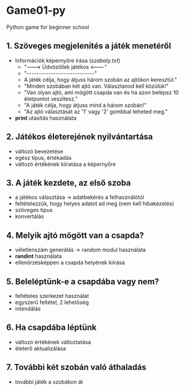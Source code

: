 # Game01-py
Python game for beginner school

## 1. Szöveges megjelenítés a játék menetéről
- Információk képernyőre írása (*szabaly.txt*)
    - "---> Üdvözöllek játékos <---"
    - "----------------------------"
    - A játék célja, hogy átjuss három szobán az ajtókon keresztül."
    - "Minden szobában két ajtó van. Választanod kell közülük!"
    - "Van olyan ajtó, ami mögött csapda van és ha azon belépsz 10 életpontot veszítesz."
    - "A játék célja, hogy átjuss mind a három szobán!" 
    - "Az ajtó választását az '1' vagy '2' gombbal teheted meg."
- **print** utasítás használata

## 2. Játékos életerejének nyilvántartása
- változó bevezetése
- egész típus, értékadás
- változó értékének kiíratása a képernyőre

## 3. A játék kezdete, az első szoba
- a játékos választása -> adatbekérés a felhasználótól
- feltételezzük, hogy helyes adatot ad meg (nem kell hibakezelés)
- szöveges típus
- konvertálás 

## 4. Melyik ajtó mögött van a csapda?
- véletlenszám generálás -> random modul használata
- **randint** használata
- ellenőrzésképpen a csapda helyének kiírása

## 5. Beleléptünk-e a csapdába vagy nem?
- feltételes szerkezet használat
- egyszerű feltétel, 2 lehetőség
- intendálás

## 6. Ha csapdába léptünk
- változó értékének változtatása
- életerő aktualizálása

## 7. További két szobán való áthaladás
- további játék a szobákon át
